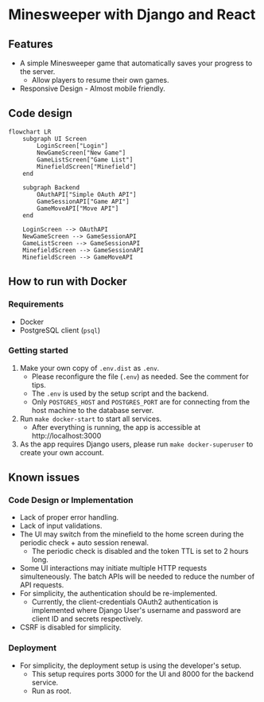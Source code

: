 # Minesweeper with Django and React

## Features

* A simple Minesweeper game that automatically saves your progress to the server.
  * Allow players to resume their own games.
* Responsive Design - Almost mobile friendly.


## Code design

```mermaid
flowchart LR
    subgraph UI Screen
        LoginScreen["Login"]
        NewGameScreen["New Game"]
        GameListScreen["Game List"]
        MinefieldScreen["Minefield"]
    end

    subgraph Backend
        OAuthAPI["Simple OAuth API"]
        GameSessionAPI["Game API"]
        GameMoveAPI["Move API"]
    end

    LoginScreen --> OAuthAPI
    NewGameScreen --> GameSessionAPI
    GameListScreen --> GameSessionAPI
    MinefieldScreen --> GameSessionAPI
    MinefieldScreen --> GameMoveAPI
```

## How to run with Docker

### Requirements

* Docker
* PostgreSQL client (`psql`)

### Getting started

1. Make your own copy of `.env.dist` as `.env`.
   * Please reconfigure the file (`.env`) as needed. See the comment for tips.
   * The `.env` is used by the setup script and the backend.
   * Only `POSTGRES_HOST` and `POSTGRES_PORT` are for connecting from the host machine to the database server.
2. Run `make docker-start` to start all services.
   * After everything is running, the app is accessible at http://localhost:3000
3. As the app requires Django users, please run `make docker-superuser` to create your own account.

## Known issues

### Code Design or Implementation

* Lack of proper error handling.
* Lack of input validations.
* The UI may switch from the minefield to the home screen during the periodic check + auto session renewal.
  * The periodic check is disabled and the token TTL is set to 2 hours long.
* Some UI interactions may initiate multiple HTTP requests simulteneously. The batch APIs will be needed to reduce the number of API requests.
* For simplicity, the authentication should be re-implemented.
  * Currently, the client-credentials OAuth2 authentication is implemented where Django User's username and password are client ID and secrets respectively.
* CSRF is disabled for simplicity.

### Deployment

* For simplicity, the deployment setup is using the developer's setup.
  * This setup requires ports 3000 for the UI and 8000 for the backend service.
  * Run as root.